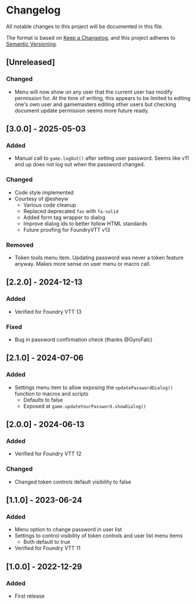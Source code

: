# Changelog

All notable changes to this project will be documented in this file.

The format is based on [Keep a Changelog](https://keepachangelog.com/en/1.0.0/),
and this project adheres to [Semantic Versioning](https://semver.org/spec/v2.0.0.html).

## [Unreleased]

### Changed

- Menu will now show on any user that the current user has modify permission for. At the time of writing, this appears to be limited to editing one's own user and gamemasters editing other users but checking document update permission seems more future ready.

## [3.0.0] - 2025-05-03

### Added

- Manual call to `game.logOut()` after setting user password. Seems like v11 and up does not log out when the password changed.

### Changed

- Code style implemented
- Courtesy of @esheyw
    - Various code cleanup
    - Replaced deprecated `fas` with `fa-solid`
    - Added form tag wrapper to dialog
    - Improve dialog ids to better follow HTML standards
    - Future proofing for FoundryVTT v13

### Removed

- Token tools menu item. Updating password was never a token feature anyway. Makes more sense on user menu or macro call.

## [2.2.0] - 2024-12-13

### Added

- Verified for Foundry VTT 13

### Fixed

- Bug in password confirmation check (thanks @GyroFalc)

## [2.1.0] - 2024-07-06

### Added

- Settings menu item to allow exposing the `updatePasswordDialog()` function to macros and scripts
    - Defaults to false
    - Exposed at `game.updateYourPassword.showDialog()`

## [2.0.0] - 2024-06-13

### Added

- Verified for Foundry VTT 12

### Changed

- Changed token controls default visibility to false

## [1.1.0] - 2023-06-24

### Added

- Menu option to change password in user list
- Settings to control visibility of token controls and user list menu items
    - Both default to true
- Verified for Foundry VTT 11

## [1.0.0] - 2022-12-29

### Added

- First release
